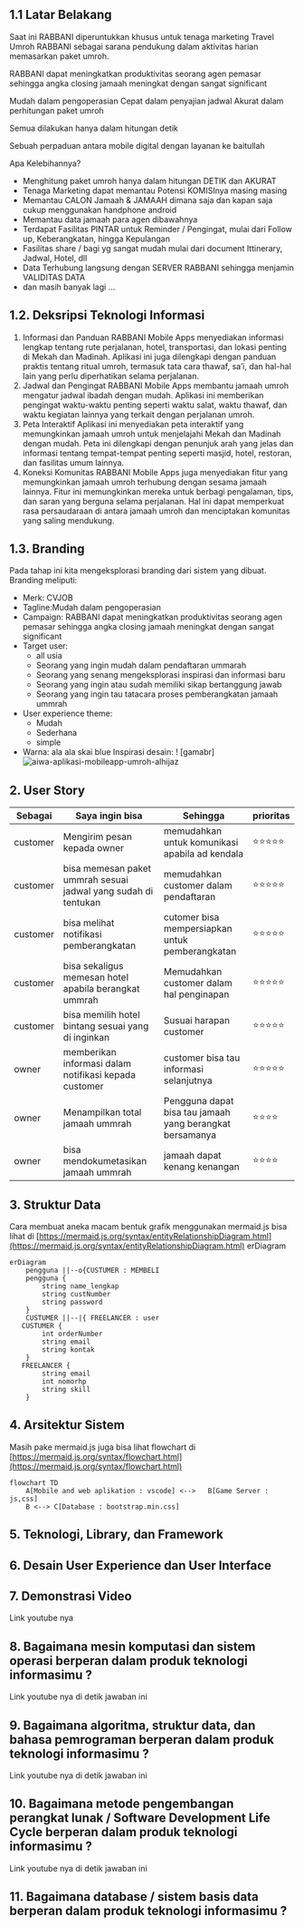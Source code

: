 ## 1.1 Latar Belakang

Saat ini RABBANI diperuntukkan khusus untuk tenaga marketing Travel Umroh RABBANI sebagai sarana pendukung dalam aktivitas harian memasarkan paket umroh.

RABBANI dapat meningkatkan produktivitas seorang agen pemasar sehingga angka closing jamaah meningkat dengan sangat significant

Mudah dalam pengoperasian
Cepat dalam penyajian jadwal
Akurat dalam perhitungan paket umroh

Semua dilakukan hanya dalam hitungan detik

Sebuah perpaduan antara mobile digital dengan layanan ke baitullah

Apa Kelebihannya?
- Menghitung paket umroh hanya dalam hitungan DETIK dan AKURAT
- Tenaga Marketing dapat memantau Potensi KOMISInya masing masing
- Memantau CALON Jamaah & JAMAAH dimana saja dan kapan saja cukup menggunakan handphone android
- Memantau data jamaah para agen dibawahnya
- Terdapat Fasilitas PINTAR untuk Reminder / Pengingat, mulai dari Follow up, Keberangkatan, hingga Kepulangan
- Fasilitas share / bagi yg sangat mudah mulai dari document Ittinerary, Jadwal, Hotel, dll
- Data Terhubung langsung dengan SERVER RABBANI sehingga menjamin VALIDITAS DATA
- dan masih banyak lagi …

## 1.2. Deksripsi Teknologi Informasi
1. Informasi dan Panduan RABBANI Mobile Apps menyediakan informasi lengkap tentang rute perjalanan, hotel, transportasi, dan lokasi penting di Mekah dan Madinah. Aplikasi ini juga dilengkapi dengan panduan praktis tentang ritual umroh, termasuk tata cara thawaf, sa’i, dan hal-hal lain yang perlu diperhatikan selama perjalanan.
2. Jadwal dan Pengingat RABBANI Mobile Apps membantu jamaah umroh mengatur jadwal ibadah dengan mudah. Aplikasi ini memberikan pengingat waktu-waktu penting seperti waktu salat, waktu thawaf, dan waktu kegiatan lainnya yang terkait dengan perjalanan umroh.
3. Peta Interaktif Aplikasi ini menyediakan peta interaktif yang memungkinkan jamaah umroh untuk menjelajahi Mekah dan Madinah dengan mudah. Peta ini dilengkapi dengan penunjuk arah yang jelas dan informasi tentang tempat-tempat penting seperti masjid, hotel, restoran, dan fasilitas umum lainnya.
4. Koneksi Komunitas RABBANI Mobile Apps juga menyediakan fitur yang memungkinkan jamaah umroh terhubung dengan sesama jamaah lainnya. Fitur ini memungkinkan mereka untuk berbagi pengalaman, tips, dan saran yang berguna selama perjalanan. Hal ini dapat memperkuat rasa persaudaraan di antara jamaah umroh dan menciptakan komunitas yang saling mendukung.




## 1.3. Branding

Pada tahap ini kita mengeksplorasi branding dari sistem yang dibuat. Branding meliputi:

- Merk: CVJOB
- Tagline:Mudah dalam pengoperasian
- Campaign: RABBANI dapat meningkatkan produktivitas seorang agen pemasar sehingga angka closing jamaah meningkat dengan sangat significant
- Target user:
   - all usia
   - Seorang yang ingin mudah dalam pendaftaran ummarah
   - Seorang yang senang mengeksplorasi inspirasi dan informasi baru
   - Seorang yang ingin atau sudah memiliki sikap bertanggung jawab
   - Seorang yang ingin tau tatacara proses pemberangkatan jamaah ummrah
- User experience theme:
   - Mudah
   - Sederhana
   - simple
- Warna: ala ala skai blue 
Inspirasi desain:
! [gamabr] ![aiwa-aplikasi-mobileapp-umroh-alhijaz](https://github.com/Hasbi2104/tugas-uts/assets/144440884/1927795a-6b62-4364-b79a-c3746fbed5c0)


## 2. User Story

Sebagai | Saya ingin bisa| Sehingga | prioritas 
---|---|---|---
customer | Mengirim pesan kepada owner | memudahkan untuk komunikasi apabila ad kendala | ⭐⭐⭐⭐⭐
customer | bisa memesan paket ummrah sesuai jadwal yang sudah di tentukan|memudahkan customer dalam pendaftaran | ⭐⭐⭐⭐⭐
customer | bisa melihat notifikasi pemberangkatan  | cutomer bisa mempersiapkan untuk pemberangkatan | ⭐⭐⭐⭐⭐
customer | bisa sekaligus memesan hotel apabila berangkat ummrah |Memudahkan customer dalam hal penginapan | ⭐⭐⭐⭐⭐
customer | bisa memilih hotel bintang sesuai yang di inginkan |Susuai harapan customer | ⭐⭐⭐⭐⭐
owner | memberikan informasi dalam notifikasi kepada customer | customer bisa tau informasi selanjutnya |  ⭐⭐⭐⭐⭐ 
owner | Menampilkan total jamaah ummrah | Pengguna dapat bisa tau jamaah yang berangkat bersamanya | ⭐⭐⭐⭐
owner |bisa mendokumetasikan jamaah ummrah  | jamaah dapat kenang kenangan | ⭐⭐⭐⭐
## 3. Struktur Data
Cara membuat aneka macam bentuk grafik menggunakan mermaid.js bisa lihat di [https://mermaid.js.org/syntax/entityRelationshipDiagram.html](https://mermaid.js.org/syntax/entityRelationshipDiagram.html) 
erDiagram
  


  
```mermaid
erDiagram
    pengguna ||--o{CUSTUMER : MEMBELI
    pengguna {
        string name_lengkap
        string custNumber
        string password
    }
    CUSTUMER ||--|{ FREELANCER : user
   CUSTUMER {
        int orderNumber
        string email
        string kontak
    }
   FREELANCER {
        string email
        int nomorhp
        string skill
    }
```
## 4. Arsitektur Sistem

Masih pake mermaid.js juga bisa lihat flowchart di [https://mermaid.js.org/syntax/flowchart.html](https://mermaid.js.org/syntax/flowchart.html)



```mermaid
flowchart TD
    A[Mobile and web aplikation : vscode] <-->   B[Game Server : js,css] 
    B <--> C[Database : bootstrap.min.css]
```
## 5. Teknologi, Library, dan Framework




## 6. Desain User Experience dan User Interface



## 7. Demonstrasi Video

Link youtube nya

## 8. Bagaimana mesin komputasi dan sistem operasi berperan dalam produk teknologi informasimu ?

Link youtube nya di detik jawaban ini

## 9. Bagaimana algoritma, struktur data, dan bahasa pemrograman berperan dalam produk teknologi informasimu ?

Link youtube nya di detik jawaban ini

## 10. Bagaimana metode pengembangan perangkat lunak / Software Development Life Cycle berperan dalam produk teknologi informasimu ?

Link youtube nya di detik jawaban ini

## 11. Bagaimana database / sistem basis data berperan dalam produk teknologi informasimu ?


